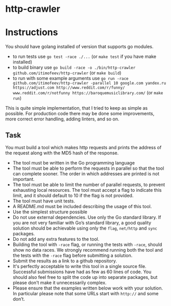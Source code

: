 # http-crawler

# Instructions
You should have golang installed of version that supports go modules.
- to run tests use `go test -race ./...` (or `make test` if you have make installed)
- to build binary use `go build -race -o ./bin/http-crawler github.com/itimofeev/http-crawler` (or `make build`)
- to run with some example arguments use `go run -race github.com/itimofeev/http-crawler -parallel 10 google.com yandex.ru https://adjust.com http://www.reddit.com/r/funny/ www.reddit.com/r/notfunny https://baroquemusiclibrary.com/` (or `make run`)

This is quite simple implementation, that I tried to keep as simple as possible.
For production code there may be done some improvements, more correct error handling, adding linters, and so on.

## Task
You must build a tool which makes http requests and prints the address of the request along with the MD5 hash of the response.
- The tool must be written in the Go programming language
- The tool must be able to perform the requests in parallel so that the tool can complete sooner. The order in which addresses are printed is not important.
- The tool must be able to limit the number of parallel requests, to prevent exhausting local resources. The tool must accept a flag to indicate this limit, and it should default to 10 if the flag is not provided.
- The tool must have unit tests.
- A README.md must be included describing the usage of this tool.
- Use the simplest structure possible
- Do not use external dependencies. Use only the Go standard library. If you are not very familiar with Go’s standard library, a good quality solution should be achievable using only the `flag`, `net/http` and `sync` packages.
- Do not add any extra features to the tool.
- Building the tool with `-race` flag, or running the tests with `-race`, should show no data races. We strongly recommend running both the tool and the tests with the `-race` flag before submitting a solution.
- Submit the results as a link to a github repository.
- It's perfectly acceptable to write this tool in a single source file. Successful submissions have had as few as 60 lines of code. You should also feel free to split the code up into separate packages, but please don't make it unnecessarily complex.
- Please ensure that the examples written below work with your solution. In particular please note that some URLs start with `http://` and some don’t.